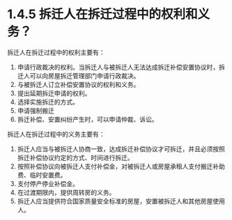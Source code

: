 # 1.4.5 拆迁人在拆迁过程中的权利和义务？

拆迁人在拆迁过程中的权利主要有：
1. 申请行政裁决的权利。当拆迁人与被拆迁人无法达成拆迁补偿安置协议时，拆迁人可以向房屋拆迁管理部门申请行政裁决。
2. 与被拆迁人订立补偿安置协议的权利和义务。
3. 提出延期拆迁申请的权利。
4. 选择实施拆迁的方式。
5. 申请强制搬迁
6. 拆迁补偿、安置纠纷产生时，可以申请仲裁、诉讼。

拆迁人在拆迁过程中的义务主要有：
1. 拆迁人应当与被拆迁人协商一致，达成拆迁补偿协议才可拆迁，并且必须按照拆迁补偿协议约定的方式、时间进行拆迁。
2. 按照补偿协议向被拆迁人支付补偿金，对被拆迁人或房屋承租人支付搬迁补助费、临时安置费。
3. 支付停产停业补偿金。
4. 在过渡期限内，提供周转房的义务。
5. 拆迁人应当提供符合国家质量安全标准的房屋，安置被拆迁人和其他房屋使用人。

